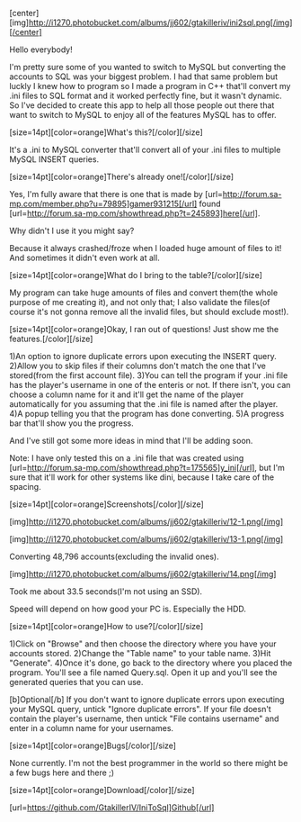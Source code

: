 [center][img]http://i1270.photobucket.com/albums/jj602/gtakilleriv/ini2sql.png[/img][/center]

Hello everybody!

I'm pretty sure some of you wanted to switch to MySQL but converting the accounts to SQL was your biggest problem.
I had that same problem but luckly I knew how to program so I made a program in C++ that'll convert my .ini files to SQL format and it worked perfectly fine, but it wasn't dynamic.
So I've decided to create this app to help all those people out there that want to switch to MySQL to enjoy all of the features MySQL has to offer.

[size=14pt][color=orange]What's this?[/color][/size]

It's a .ini to MySQL converter that'll convert all of your .ini files to multiple MySQL INSERT queries.

[size=14pt][color=orange]There's already one![/color][/size]

Yes, I'm fully aware that there is one that is made by [url=http://forum.sa-mp.com/member.php?u=79895]gamer931215[/url] found [url=http://forum.sa-mp.com/showthread.php?t=245893]here[/url].

Why didn't I use it you might say?

Because it always crashed/froze when I loaded huge amount of files to it! And sometimes it didn't even work at all.

[size=14pt][color=orange]What do I bring to the table?[/color][/size]

My program can take huge amounts of files and convert them(the whole purpose of me creating it), and not only that; I also validate the files(of course it's not gonna remove all the invalid files, but should exclude most!).

[size=14pt][color=orange]Okay, I ran out of questions! Just show me the features.[/color][/size]

1)An option to ignore duplicate errors upon executing the INSERT query.
2)Allow you to skip files if their columns don't match the one that I've stored(from the first account file).
3)You can tell the program if your .ini file has the player's username in one of the enteris or not. If there isn't, you can choose a column name for it and it'll get the name of the player automatically for you assuming that the .ini file is named after the player.
4)A popup  telling you that the program has done converting.
5)A progress bar that'll show you the progress.

And I've still got some more ideas in mind that I'll be adding soon.

Note: I have only tested this on a .ini file that was created using [url=http://forum.sa-mp.com/showthread.php?t=175565]y_ini[/url], but I'm sure that it'll work for other systems like dini, because I take care of the spacing.

[size=14pt][color=orange]Screenshots[/color][/size]

[img]http://i1270.photobucket.com/albums/jj602/gtakilleriv/12-1.png[/img]

[img]http://i1270.photobucket.com/albums/jj602/gtakilleriv/13-1.png[/img]

Converting 48,796 accounts(excluding the invalid ones).

[img]http://i1270.photobucket.com/albums/jj602/gtakilleriv/14.png[/img]

Took me about 33.5 seconds(I'm not using an SSD).

Speed will depend on how good your PC is. Especially the HDD.

[size=14pt][color=orange]How to use?[/color][/size]

1)Click on "Browse" and then choose the directory where you have your accounts stored.
2)Change the "Table name" to your table name.
3)Hit "Generate".
4)Once it's done, go back to the directory where you placed the program. You'll see a file named Query.sql. Open it up and you'll see the generated queries that you can use.

[b]Optional[/b]
If you don't want to ignore duplicate errors upon executing your MySQL query, untick "Ignore duplicate errors".
If your file doesn't contain the player's username, then untick "File contains username" and enter in a column name for your usernames.

[size=14pt][color=orange]Bugs[/color][/size]

None currently.
I'm not the best programmer in the world so there might be a few bugs here and there ;)

[size=14pt][color=orange]Download[/color][/size]

[url=https://github.com/GtakillerIV/IniToSql]Github[/url]
